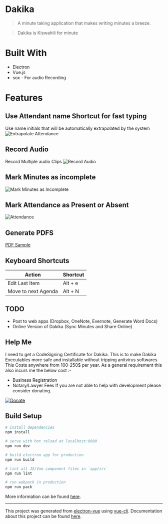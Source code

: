 # Dakika
> A minute taking application that makes writing minutes a breeze.

> Dakika is Kiswahili for minute

# Built With
* Electron
* Vue.js
* sox - For audio Recording

# Features
## Use Attendant name Shortcut for fast typing
Use name initials that will be automatically extrapolated by the system
![Extrapolate Attendance](http://codedcell.com/storage/Extrapolate.gif)

## Record Audio
Record Multiple audio Clips
![Record Audio](http://codedcell.com/storage/MinutesAudioRecording.gif)

## Mark Minutes as incomplete
![Mark Minutes as Incomplete](http://codedcell.com/storage/IncompleteMinutes.gif)

## Mark Attendance as Present or Absent
![Attendance](http://codedcell.com/storage/UserPresence.gif)

## Generate PDFS
[PDF Sample](http://codedcell.com/storage/MeetingExamplePDF.pdf)




## Keyboard Shortcuts
Action | Shortcut
------------ | -------------
Edit Last Item | Alt + e
Move to next Agenda | Alt + N

## TODO
* Post to web apps (Dropbox, OneNote, Evernote, Generate Word Docs)
* Online Version of Dakika (Sync Minutes and Share Online)

## Help Me
I need to get a CodeSigning Certificate for Dakika. This is to make Dakika Executables more safe and installable without tripping anitvirus softwares
This Costs anywhere from 100-250$ per year.
As a general requirement this also incurs me the below cost :-
* Business Registration
* Notary/Lawyer Fees
If you are not able to help with development please consider donating.

[![Donate](https://img.shields.io/badge/Donate-PayPal-green.svg)](https://www.paypal.com/cgi-bin/webscr?cmd=_s-xclick&hosted_button_id=TPWD9LHWGDBFA)

## Build Setup

``` bash
# install dependencies
npm install

# serve with hot reload at localhost:9080
npm run dev

# build electron app for production
npm run build

# lint all JS/Vue component files in `app/src`
npm run lint

# run webpack in production
npm run pack
```
More information can be found [here](https://simulatedgreg.gitbooks.io/electron-vue/content/docs/npm_scripts.html).

---

This project was generated from [electron-vue](https://github.com/SimulatedGREG/electron-vue) using [vue-cli](https://github.com/vuejs/vue-cli). Documentation about this project can be found [here](https://simulatedgreg.gitbooks.io/electron-vue/content/index.html).
